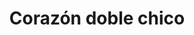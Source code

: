 ---
title: Corazón doble chico
date: 
draft: false

# descripcion
description : Corazón doble chico

materials: Plata 925

color: Plateado

dimensions: 1,8cm 

code: 02-13-0114

type: "Dijes"

categories: []

price: $5.120,00

price_eftvo: $4.350,00

# Images
# first image will be shown in the product page
images:
  # - image: "images/path_to_image"
  # La ubicacion de las imagenes es imagenes/Dijes/Dijes.Microcubic/02-13-0114-corazon-doble-chico
  - image: "./images/dijes/microcubic/02-13-0114-corazon-doble-chico_a.JPG"
  - image: "./images/dijes/microcubic/02-13-0114-corazon-doble-chico_b.JPG"
---